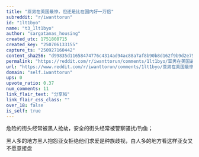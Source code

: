 ```yaml
---
title: "亚男在美国最惨，但还是比在国内好一万倍"
subreddit: "r/iwanttorun"
id: "1lt1byo"
name: "t3_1lt1byo"
author: "sargatanas_housing"
created_utc: 1751808715
created_key: "250706133155"
capture_ts: "250927160442"
content_sha256: "d99835d11658474776c4314ad94ac88a7af8b90b8d162f9b9d2e75892074338d"
permalink: "https://reddit.com/r/iwanttorun/comments/1lt1byo/亚男在美国最惨但还是比在国内好一万倍/"
url: "https://www.reddit.com/r/iwanttorun/comments/1lt1byo/亚男在美国最惨但还是比在国内好一万倍/"
domain: "self.iwanttorun"
ups: 0
upvote_ratio: 0.37
num_comments: 11
link_flair_text: "分享帖"
link_flair_css_class: ""
over_18: false
is_self: true
---
```


危险的街头经常被黑人抢劫，安全的街头经常被警察骚扰/钓鱼；

黑人多的地方黑人抱怨亚女拒绝他们求爱是种族歧视，白人多的地方看这样亚女又不愿意接盘
